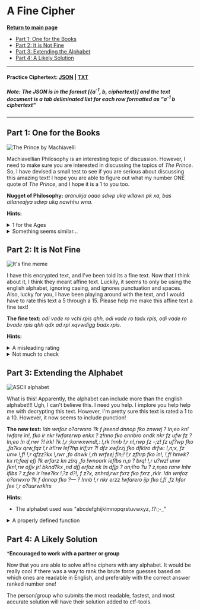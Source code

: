 # A Fine Cipher

**[Return to main page](../../)**

- [Part 1: One for the Books](#part-1-one-for-the-books)
- [Part 2: It is Not Fine](#part-2-it-is-not-fine)
- [Part 3: Extending the Alphabet](#part-3-extending-the-alphabet)
- [Part 4: A Likely Solution](#part-4-a-likely-solution)

---

#### Practice Ciphertext: [JSON](./ciphertext/ciphertext.json) | [TXT](./ciphertext/ciphertext.txt)

##### _Note:_ The JSON is in the format [{a<sup>-1</sup>, b, ciphertext}] and the text document is a tab deliminated list for each row formatted as "a<sup>-1</sup> b ciphertext"

---

## Part 1: One for the Books

![The Prince by Machiavelli](https://kbimages1-a.akamaihd.net/a319db5c-ee33-41d3-b25b-c64e3921f618/1200/1200/False/the-prince-13.jpg)

Machiavellian Philosophy is an interesting topic of discussion. However, I need to make sure you are interested in discussing the topics of *The Prince*. So, I have devised a small test to see if you are serious about discussing this amazing text! I hope you are able to figure out what my number ONE quote of *The Prince*, and I hope it is a 1 to you too.

**Nugget of Philosophy:** _aranukja oaao sdwp ukq wllawn pk xa, bas atlaneajya sdwp ukq nawhhu wna._

**Hints:**

<details>
<summary>1 for the Ages</summary>
The a that encrypted this affine cipher is 1. Now, the question is what a<sup>-1</sup> is.
</details>

<details>
<summary>Something seems similar...</summary>
If the a in a affine is 1, that means that a<sup>-1</sup> is also 1. I feel like this is just a complicated way to represent another cipher.
</details>

## Part 2: It is Not Fine

![It's fine meme](https://i.kym-cdn.com/entries/icons/mobile/000/018/012/this_is_fine.jpg)

I have this encrypted text, and I've been told its a fine text. Now that I think about it, I think they meant affine text. Luckily, it seems to only be using the english alphabet, ignoring casing, and ignores punctuation and spaces. Also, lucky for you, I have been playing around with the text, and I would have to rate this text a 5 through a 15. Please help me make this affine text a fine text!

**The fine text:** _odi vade ro vchi rpis qhh, odi vade ro tadx rpis, odi vade ro bvade rpis qhh qdx ad rpi xqvwdigg badx rpis._

**Hints:**

<details>
<summary>A misleading rating</summary>
The rating range of 5 through 15 refers to the value of a used to encrypt the text. a<sup>-1</sup> is different but related to this value.
</details>

<details>
<summary>Not much to check</summary>
The number of combinations you need to check is less than 500! However, to get to this low number of checks, something has to be done to limit either a<sup>-1</sup> or b. Know that gcd(a, n) must equal 1, and that a(mod(n)) * a<sup>-1</sup>(mod(n)) = 1(mod(n))
</details>

## Part 3: Extending the Alphabet

![ASCII alphabet](https://res.cloudinary.com/practicaldev/image/fetch/s--2xoVYXR3--/c_limit%2Cf_auto%2Cfl_progressive%2Cq_auto%2Cw_880/https://thepracticaldev.s3.amazonaws.com/i/gcsd9q3utce801qbfghq.jpg)

What is this! Apparently, the alphabet can include more than the english alphabet!!! Ugh, I can't believe this. I need you help. I implore you help help me with decrypting this text. However, I'm pretty sure this text is rated a 1 to a 10. However, it now seems to include punction!

**The new text:** _!dn wnfoz o?arwxro ?k f jreend dnnop fko znwwj ? ln;eo kn! !wfare in!, fko ir nkr !wfarerwp enkx ? z!nno fko ennbro ondk nkr fz ufw fz ? ln;eo !n d,rwr ?! irk! ?k !,r ;korwxwnd!,: !,rk !nnb !,r n!,rwp fz -;z! fz uf?wp fko ,fa?kx qrw,fqz !,r ir!!rw lef?hp irlf;zr ?! dfz xwfzzj fko dfk!ro drfw: !,n;x, fz unw !,f! !,r qfzz?kx !,rwr ,fo dnwk !,rh wrfeej fin;! !,r zfhrp fko in!, !,f! hnwk?kx rt;feej efj ?k erfarz kn z!rq ,fo !wnoork ieflbs n,p ? brq! !,r u?wz! unw fkn!,rw ofjv jr! bknd?kx ,nd dfj erfoz nk !n dfjp ? on;i!ro ?u ? z,n;eo rarw lnhr iflbs ? z,fee ir !ree?kx !,?z d?!, f z?x, znhrd,rwr fxrz fko fxrz ,rklr. !dn wnfoz o?arwxro ?k f dnnop fko ?— ? !nnb !,r nkr erzz !wfarero ijp fko !,f! ,fz hfor fee !,r o?uurwrklrs_

**Hints:**

- The alphabet used was "abcdefghijklmnopqrstuvwxyz,.!?:;-\_"

<details>
<summary>A properly defined function</summary>
If you haven't already, your decode function is recommended to look like the following
<code>decode(a, b, c, n) -> int</code> where a is a<sup>-1</sup>, b is b, c is the position of the ciphertext character in the alphabet (zero-indexed), and n is the size of the alphabet. It might help to have the function return the position of the character instead of trying to decode the entire string within one function.
</details>

## Part 4: A Likely Solution

***Encouraged to work with a partner or group**

Now that you are able to solve affine ciphers with any alphabet. It would be really cool if there was a way to rank the brute force guesses based on which ones are readable in English, and preferably with the correct answer ranked number one!

The person/group who submits the most readable, fastest, and most accurate solution will have their solution added to ctf-tools.
